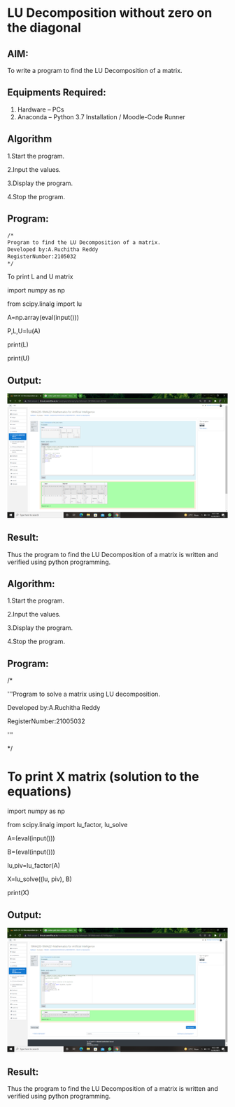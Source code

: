 # LU Decomposition without zero on the diagonal

## AIM:
To write a program to find the LU Decomposition of a matrix.

## Equipments Required:
1. Hardware – PCs
2. Anaconda – Python 3.7 Installation / Moodle-Code Runner

## Algorithm

1.Start the program. 

2.Input the values.

3.Display the program.

4.Stop the program. 

## Program:
```
/*
Program to find the LU Decomposition of a matrix.
Developed by:A.Ruchitha Reddy 
RegisterNumber:2105032 
*/
```
To print L and U matrix

import numpy as np

from scipy.linalg import lu

A=np.array(eval(input()))

P,L,U=lu(A)

print(L)

print(U)


## Output:
![lu decomposition](https://github.com/RuchithaReddy28/LU-Decomposition/blob/main/Screenshot%20(30).png?raw=true)


## Result:
Thus the program to find the LU Decomposition of a matrix is written and verified using python programming.


## Algorithm:

1.Start the program.

2.Input the values.

3.Display the program.

4.Stop the program.

## Program:

/*

'''Program to solve a matrix using LU decomposition.

Developed by:A.Ruchitha Reddy

RegisterNumber:21005032 

'''

*/

# To print X matrix (solution to the equations)

import numpy as np

from scipy.linalg import lu_factor, lu_solve

A=(eval(input()))

B=(eval(input()))

lu,piv=lu_factor(A)

X=lu_solve((lu, piv), B)

print(X)

## Output:

![lu decomposition](https://github.com/RuchithaReddy28/LU-Decomposition/blob/main/Screenshot%20(31).png?raw=true)

## Result:
Thus the program to find the LU Decomposition of a matrix is written and verified using python programming.



